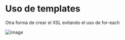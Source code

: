 # Uso de templates

Otra forma de crear el XSL evitando el uso de for-each

![image](https://github.com/profeMelola/LM-05-2023-24/assets/91023374/d6590e01-ef6f-471d-9d5a-3d363299318b)
